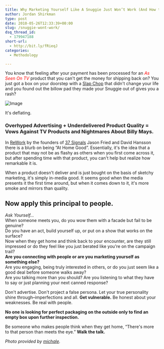 ```yaml
---
title: Why Marketing Yourself Like A Snuggie Just Won’t Work (And How to Fix It)
author: Jordan Shirkman
type: post
date: 2010-05-26T12:33:39+00:00
slug: /snuggie-wont-work/
dsq_thread_id:
  - 179947188
short-url:
  - http://bit.ly/fRieqJ
categories:
  - Methodology

---
```

You know that feeling after your payment has been processed for an _<span style="color: #ff0000;">As Seen On TV</span>_ <span style="color: #ff0000;"></span>product that you can't get the money for shipping back on? You just got a box on your doorstep with a [Slap Chop](http://www.youtube.com/watch?v=UWRyj5cHIQA) that didn't change your life and you found out the billow pad they made your Snuggie out of gives you a rash?

![Image](http://farm1.static.flickr.com/75/181882590_da865ac06d.jpg) 

It's deflating.

### Overhyped Advertising + Underdelivered Product Quality = Vows Against TV Products and Nightmares About Billy Mays.

In [ReWork](http://37signals.com/rework/) by the founders of [37 Signals](http://37signals.com) Jason Fried and David Hansson there is a blurb on being &#8220;At Home Good&#8221;. Essentially, it's the idea that a product that may not be as flashy as others when you first come across it, but after spending time with that product, you can't help but realize how remarkable it is.

When a product doesn't deliver and is just bought on the basis of sketchy marketing, it's simply in-media good. It seems good when the media presents it the first time around, but when it comes down to it, it's more smoke and mirrors than quality.

## Now apply this principal to people.

_Ask Yourself&#8230;_  
When someone meets you, do you wow them with a facade but fail to be genuine?  
Do you have an act, build yourself up, or put on a show that works on the surface?  
Now when they get home and think back to your encounter, are they still impressed or do they feel like you just berated like you're on the campaign trail?  
 **Are you connecting with people or are you marketing yourself as something else?**  
Are you engaging, being truly interested in others, or do you just seem like a good deal before someone walks away?  
Are you talking more than you should? Are you listening to what they have to say or just planning your next canned response?

Don't advertise. Don't project a false persona. Let your true personality shine through&#8211;imperfections and all. **Get vulnerable.** Be honest about your weaknesses. Be real with people.

**No one is looking for perfect packaging on the outside only to find an empty box upon further inspection.**

Be someone who makes people think when they get home, &#8220;There's more to that person than meets the eye.&#8221; **Walk the talk.**

_Photo provided by [michale](http://www.flickr.com/photos/michale/)._
